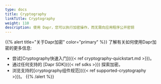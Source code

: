 ```yaml
---
type: docs
title: Cryptography
linkTitle: Cryptography
weight: 110
description: 使用 Dapr，您可以执行加密操作，而无需向应用程序公开密钥
---
```


{{% alert title="关于Dapr加密" color="primary" %}}
了解有关如何使用Dapr加密的更多信息:

- 尝试[Cryptography快速入门]({{< ref cryptography-quickstart.md >}})。
- 通过任何支持的 [Dapr SDK]({{< ref sdks >}}) 探索加密。
- 浏览支持的[cryptography组件规范]({{< ref supported-cryptography >}})。
  {{% /alert %}}
